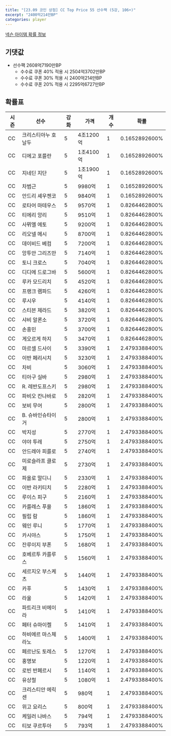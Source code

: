 ```yaml
---
title: "[23.09 코인 상점] CC Top Price 55 선수팩 (5강, 106+)"
excerpt: "2400억214만BP"
categories: player
---
```

[넥슨 아이템 확률 정보](http://iteminfo.nexon.com/probability/fo4?sn=7379)

## 기댓값
- 선수팩 2608억7190만BP
  - 수수료 쿠폰 40% 적용 시 2504억3702만BP
  - 수수료 쿠폰 30% 적용 시 2400억214만BP
  - 수수료 쿠폰 20% 적용 시 2295억6727만BP


## 확률표

|시즌|선수|강화|가격|개수|확률|
|---|---|---|---|---|---|
|CC|크리스티아누 호날두|5|4조1200억|1|0.1652892600%|
|CC|디에고 포를란|5|1조4100억|1|0.1652892600%|
|CC|지네딘 지단|5|1조1900억|1|0.1652892600%|
|CC|차범근|5|9980억|1|0.1652892600%|
|CC|안드리 셰우첸코|5|9840억|1|0.1652892600%|
|CC|로타어 마테우스|5|9570억|1|0.8264462800%|
|CC|티에리 앙리|5|9510억|1|0.8264462800%|
|CC|사뮈엘 에토|5|9200억|1|0.8264462800%|
|CC|리오넬 메시|5|8700억|1|0.8264462800%|
|CC|데이비드 베컴|5|7200억|1|0.8264462800%|
|CC|앙투안 그리즈만|5|7140억|1|0.8264462800%|
|CC|토니 크로스|5|7040억|1|0.8264462800%|
|CC|디디에 드로그바|5|5600억|1|0.8264462800%|
|CC|루카 모드리치|5|4520억|1|0.8264462800%|
|CC|프랭크 램파드|5|4260억|1|0.8264462800%|
|CC|루시우|5|4140억|1|0.8264462800%|
|CC|스티븐 제라드|5|3820억|1|0.8264462800%|
|CC|샤비 알론소|5|3720억|1|0.8264462800%|
|CC|손흥민|5|3700억|1|0.8264462800%|
|CC|게오르게 하지|5|3470억|1|0.8264462800%|
|CC|마르셀 드사이|5|3390억|1|2.4793388400%|
|CC|이반 페리시치|5|3230억|1|2.4793388400%|
|CC|차비|5|3060억|1|2.4793388400%|
|CC|티아구 실바|5|2980억|1|2.4793388400%|
|CC|R. 레반도프스키|5|2980억|1|2.4793388400%|
|CC|파비오 칸나바로|5|2820억|1|2.4793388400%|
|CC|보비 무어|5|2800억|1|2.4793388400%|
|CC|B. 슈바인슈타이거|5|2800억|1|2.4793388400%|
|CC|박지성|5|2770억|1|2.4793388400%|
|CC|야야 투레|5|2750억|1|2.4793388400%|
|CC|안드레아 피를로|5|2740억|1|2.4793388400%|
|CC|미로슬라프 클로제|5|2730억|1|2.4793388400%|
|CC|파올로 말디니|5|2330억|1|2.4793388400%|
|CC|이반 라키티치|5|2280억|1|2.4793388400%|
|CC|루이스 피구|5|2160억|1|2.4793388400%|
|CC|카를레스 푸욜|5|1860억|1|2.4793388400%|
|CC|필립 람|5|1860억|1|2.4793388400%|
|CC|웨인 루니|5|1770억|1|2.4793388400%|
|CC|카시야스|5|1750억|1|2.4793388400%|
|CC|잔루이지 부폰|5|1680억|1|2.4793388400%|
|CC|호베르투 카를루스|5|1560억|1|2.4793388400%|
|CC|세르지오 부스케츠|5|1440억|1|2.4793388400%|
|CC|카푸|5|1430억|1|2.4793388400%|
|CC|라울|5|1420억|1|2.4793388400%|
|CC|파트리크 비에이라|5|1410억|1|2.4793388400%|
|CC|페터 슈마이켈|5|1410억|1|2.4793388400%|
|CC|하비에르 마스체라노|5|1400억|1|2.4793388400%|
|CC|페르난도 토레스|5|1270억|1|2.4793388400%|
|CC|홍명보|5|1220억|1|2.4793388400%|
|CC|로빈 반페르시|5|1140억|1|2.4793388400%|
|CC|유상철|5|1080억|1|2.4793388400%|
|CC|크리스티안 에릭센|5|980억|1|2.4793388400%|
|CC|위고 요리스|5|800억|1|2.4793388400%|
|CC|케일러 나바스|5|794억|1|2.4793388400%|
|CC|티보 쿠르투아|5|793억|1|2.4793388400%|
